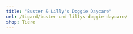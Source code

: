 ```yaml
---
title: "Buster & Lilly's Doggie Daycare"
url: /tigard/buster-und-lillys-doggie-daycare/
shop: Tiere
---
```

